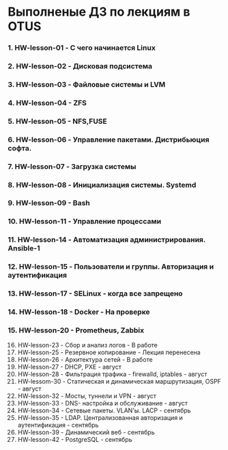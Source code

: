 # Выполненые ДЗ по лекциям в OTUS
### 1.  HW-lesson-01 - С чего начинается Linux
### 2.  HW-lesson-02 - Дисковая подсистема
### 3.  HW-lesson-03  - Файловые системы и LVM
### 4.  HW-lesson-04  - ZFS
### 5.  HW-lesson-05  - NFS,FUSE
### 6.  HW-lesson-06  - Управление пакетами. Дистрибьюция софта.
### 7.  HW-lesson-07  - Загрузка системы
### 8.  HW-lesson-08  - Инициализация системы. Systemd
### 9.  HW-lesson-09  - Bash 
### 10. HW-lesson-11  - Управление процессами 
### 11. HW-lesson-14  - Автоматизация администрирования. Ansible-1 
### 12. HW-lesson-15  - Пользователи и группы. Авторизация и аутентификация
### 13. HW-lesson-17  - SELinux - когда все запрещено 
### 14. HW-lesson-18  - Docker - На проверке
### 15. HW-lesson-20  - Prometheus, Zabbix
16. HW-lesson-23      - Сбор и анализ логов                            - В работе
17. HW-lesson-25      - Резервное копирование                          - Лекция перенесена
18. HW-lesson-26      - Архитектура сетей                              - В работе
19. HW-lesson-27      - DHCP, PXE                                      - август
20. HW-lesson-28      - Фильтрация трафика - firewalld, iptables       - август
21. HW-lessom-30      - Статическая и динамическая маршрутизация, OSPF - август
22. HW-lesson-32      - Мосты, туннели и VPN                           - август
23. HW-lesson-33      - DNS- настройка и обслуживание                  - август
24. HW-lesson-34      - Сетевые пакеты. VLAN'ы. LACP                        - сентябрь
25. HW-lesson-35      - LDAP. Централизованная авторизация и аутентификация - сентябрь
26. HW-lesson-39      - Динамический веб                                     - сентябрь
27. HW-lesson-42      - PostgreSQL                                           - сентябрь
